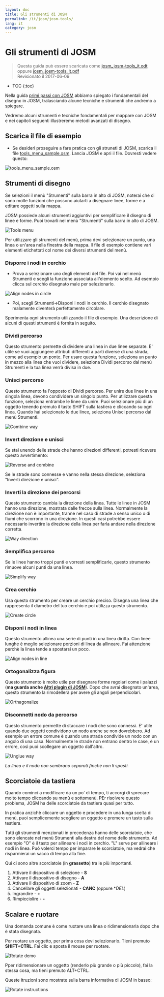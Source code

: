 ```yaml
---
layout: doc
title: Gli strumenti di JOSM
permalink: /it/josm/josm-tools/
lang: it
category: josm
---
```


Gli strumenti di JOSM
==================

> Questa guida può essere scaricata come [josm_josm-tools_it.odt](/files/josm_josm-tools_it.odt) oppure [josm_josm-tools_it.pdf](/files/josm_josm-tools_it.pdf)  
> Revisionato il 2017-06-09  

- TOC
{:toc}

Nella guida [primi passi con JOSM](/it/josm/start-josm/) abbiamo spiegato i fondamentali del disegno in JOSM, tralasciando alcune tecniche e strumenti che andremo a spiegare.

Vedremo alcuni strumenti e tecniche fondamentali per mappare con JOSM e nei capitoli seguenti illustreremo metodi avanzati di disegno.

Scarica il file di esempio
-------------------

- Se desideri proseguire a fare pratica con gli struneti di JOSM, scarica il file [tools_menu_sample.osm](/files/tools_menu_sample.osm).  Lancia JOSM e apri il file. Dovresti vedere questo:

![tools_menu_sample.osm][]

Strumenti di disegno
-------------

Se selezioni il menù "Strumenti" sulla barra in alto di JOSM, noterai che ci sono molte funzioni che possono aiutarti a disegnare linee, forme e a editare oggetti sulla mappa.

JOSM possiede alcuni strumenti aggiuntivi per semplificare il disegno di linee e forme. Puoi trovarli nel menù "Strumenti" sulla barra in alto di JOSM.

![Tools menu][]

Per utilizzare gli strumenti del menù, prima devi selezionare un punto, una linea o un'area nella finestra della mappa.  Il file di esempio contiene vari elementi etichettati col nome dei diversi strumenti del menù.

### Disporre i nodi in cerchio  

- Prova a selezionare uno degli elementi del file. Poi vai nel menù Strumenti e scegli la funzione associata all'elemento scelto. Ad esempio clicca sul cerchio disegnato male per selezionarlo.

![Align nodes in circle][]

- Poi, scegli Strumenti->Disponi i nodi in cerchio. Il cerchio disegnato malamente diventerà perfettamente circolare.

Sperimenta ogni strumento utilizzando il file di esempio.  Una descrizione di alcuni di questi strumenti è fornita in seguito. 

### Dividi percorso  

Questo strumento permette di dividere una linea in due linee separate. E' utile se vuoi aggiungere attributi differenti a parti diverse di una strada, come ad esempio un ponte. Per usare questa funzione, seleziona un punto in mezzo alla linea che vuoi dividere, seleziona Dividi percorso dal menù Strumenti e la tua linea verrà divisa in due.


### Unisci percorso

Questo strumento fa l'opposto di Dividi percorso. Per unire due linee in una singola linea, devono condividere un singolo punto. Per utilizzare questa funzione, seleziona entrambe le linee da unire.  Puoi selezionare più di un oggetto tenendo premuto il tasto SHIFT sulla tastiera e cliccando su ogni linea.  Quando hai selezionato le due linee, seleziona Unisci percorso dal menù Strumenti.

![Combine way][]


### Invert direzione e unisci  

Se stai unendo delle strade che hanno direzioni differenti, potresti ricevere questo avvertimento:

![Reverse and combine][]

Se le strade sono connesse e vanno nella stessa direzione, seleziona "Inverti direzione e unisci".


### Inverti la direzione dei percorsi

Questo strumento cambia la direzione della linea. Tutte le linee in JOSM hanno una direzione, mostrata dalle frecce sulla linea. Normalmente la direzione non è importante, tranne nel caso di strade a senso unico o di fiumi che scorrono in una direzione. In questi casi potrebbe essere necessario invertire la direzione della linea per farla andare nella direzione corretta. 

![Way direction][]

### Semplifica percorso

Se le linee hanno troppi punti e vorresti semplificarle, questo strumento rimuove alcuni punti da una linea.

![Simplify way][]


### Crea cerchio

Usa questo strumento per creare un cerchio preciso. Disegna una linea che rappresenta il diametro del tuo cerchio e poi utilizza questo strumento.

![Create circle][]


### Disponi i nodi in linea

Questo strumento allinea una serie di punti in una linea diritta.  Con linee lunghe è meglio selezionare porzioni di linea da allineare.  Fai attenzione perchè la linea tende a spostarsi un poco.

![Align nodes in line][]

### Ortogonalizza figura

Questo strumento è molto utile per disegnare forme regolari come i palazzi (**ma guarda anche  [Altri plugin di JOSM](/it/josm/josm-more-plugins/)**).  Dopo che avrai disegnato un'area, questo strumento la rimodellerà per avere gli angoli perpendicolari.

![Orthagonalize][]


### Disconnetti nodo da percorso

Questo strumento permette di staccare i nodi che sono connessi.  E' utile quando due oggetti condividono un nodo anche se non dovrebbero.  Ad esempio un errore comune è quando una strada condivide un nodo con un angolo di una casa.  Normalmente le strade non entrano dentro le case, è un errore, così puoi scollegare un oggetto dall'altro.

![Unglue way][]

*La linea e il nodo non sembrano separati finchè non li sposti.*

Scorciatoie da tastiera
------------------

Quando cominci a modificare da un po' di tempo, ti accorgi di sprecare molto tempo cliccando su menù e sottomenù.  PEr risolvere questo problema, JOSM ha delle scorciatoie da tastiera quasi per tutto.

In pratica anzichè cliccare un oggetto e procedere in una lunga scelta di menù, puoi semplicemente scegliere un oggetto e premere un tasto sulla testiera.

Tutti gli strumenti menzionati in precedenza hanno delle scorciatoie, che sono elencate nel menù Strumenti alla destra del nome dello strumento.  Ad esempio "O" è il
tasto per allineare i nodi in cerchio.  "L" serve per allineare i nodi in linea.  Può volerci tempo per imparare le scorciatoie, ma vedrai che 
risparmierai un sacco di tempo alla fine.

Qui ci sono altre scorciatoie (in **grassetto**) tra le più importanti. 

1.  Attivare il dispositivo di selezione - **S**
2.  Attivare il dispositivo di disegno - **A**
3.  Attivare il dispositivo di zoom - **Z**
4.  Cancellare gli oggetti selezionati - **CANC** (oppure **DEL*)
5.  Ingrandire - **+**
6.  Rimpicciolire - **-**


Scalare e ruotare
----------------

Una domanda comune è come ruotare una linea o ridimensionarla dopo che è stata disegnata.

Per ruotare un oggetto, per prima cosa devi selezionarlo.  Tieni premuto **SHIFT+CTRL**. Fai clic e sposta il mouse per ruotare.

![Rotate demo][]

Pper ridimensionare un oggetto (renderlo più grande o più piccolo), fai la stessa cosa, ma tieni premuto ALT+CTRL.

Queste itruzioni sono mostrate sulla barra informativa di JOSM in basso: 

![Rotate instructions][]




[tools_menu_sample.osm]: /images/josm/tools-menu-sample-file.png
[Tools menu]: /images/josm/tools-menu.png
[Align nodes in circle]: /images/josm/align-nodes-in-circle.png
[Combine way]: /images/josm/combine-way.png
[Reverse and combine]: /images/josm/reverse-and-combine.png
[Way direction]: /images/josm/way-direction.png
[Simplify way]: /images/josm/simplify-way.png
[Create circle]: /images/josm/create-circle.png
[Align nodes in line]: /images/josm/align-nodes-in-line.png
[Orthagonalize]: /images/josm/orthagonalize.png
[Unglue way]: /images/josm/unglue-way.png
[Keyboard S]: /images/josm/keyboard-s.png
[Keyboard A]: /images/josm/keyboard-a.png
[Keyboard Z]: /images/josm/keyboard-z.png
[Keyboard Del]: /images/josm/keyboard-del.png
[Keyboard plus]: /images/josm/keyboard-plus.png
[Keyboard minus]: /images/josm/keyboard-minus.png
[Rotate demo]: /images/josm/rotate-demo.png
[Rotate instructions]: /images/josm/rotate-instructions.png